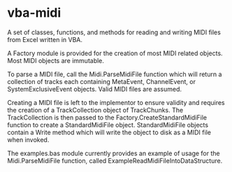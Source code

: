 # vba-midi
A set of classes, functions, and methods for reading and writing MIDI files from Excel written in VBA.

A Factory module is provided for the creation of most MIDI related objects. Most MIDI objects are immutable.

To parse a MIDI file, call the Midi.ParseMidiFile function which will return a collection of tracks each containing MetaEvent, ChannelEvent, or SystemExclusiveEvent objects. Valid MIDI files are assumed.

Creating a MIDI file is left to the implementor to ensure validity and requires the creation of a TrackCollection object of TrackChunks. The TrackCollection is then passed to the Factory.CreateStandardMidiFile function to create a StandardMidiFile object.
StandardMidiFile objects contain a Write method which will write the object to disk as a MIDI file when invoked.

The examples.bas module currently provides an example of usage for the Midi.ParseMidiFile function, called ExampleReadMidiFileIntoDataStructure.
